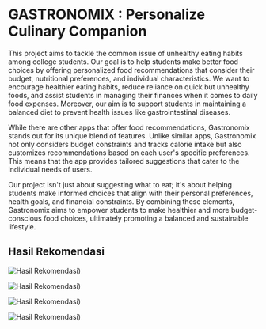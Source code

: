 # GASTRONOMIX : Personalize Culinary Companion 

This project aims to tackle the common issue of unhealthy eating habits among college students. Our goal is to help students make better food choices by offering personalized food recommendations that consider their budget, nutritional preferences, and individual characteristics. We want to encourage healthier eating habits, reduce reliance on quick but unhealthy foods, and assist students in managing their finances when it comes to daily food expenses. Moreover, our aim is to support students in maintaining a balanced diet to prevent health issues like gastrointestinal diseases.

While there are other apps that offer food recommendations, Gastronomix stands out for its unique blend of features. Unlike similar apps, Gastronomix not only considers budget constraints and tracks calorie intake but also customizes recommendations based on each user's specific preferences. This means that the app provides tailored suggestions that cater to the individual needs of users.

Our project isn't just about suggesting what to eat; it's about helping students make informed choices that align with their personal preferences, health goals, and financial constraints. By combining these elements, Gastronomix aims to empower students to make healthier and more budget-conscious food choices, ultimately promoting a balanced and sustainable lifestyle.

## Hasil Rekomendasi
![Hasil Rekomendasi](https://drive.google.com/file/d/1saO4eGXo-LX1PhIQAM_ZLiuA_BYy9Epr/view?usp=sharing/hasilRekomendasi.jpg))

![Hasil Rekomendasi](https://drive.google.com/file/d/1saO4eGXo-LX1PhIQAM_ZLiuA_BYy9Epr/view?usp=sharing/hasilRekomendasi.jpg))

![Hasil Rekomendasi](https://drive.google.com/file/d/1saO4eGXo-LX1PhIQAM_ZLiuA_BYy9Epr/view?usp=sharing/hasilRekomendasi.jpg))

![Hasil Rekomendasi](https://drive.google.com/file/d/1saO4eGXo-LX1PhIQAM_ZLiuA_BYy9Epr/view?usp=sharing/hasilRekomendasi.jpg))
